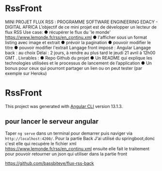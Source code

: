 # RssFront

MINI PROJET FLUX RSS : PROGRAMME SOFTWARE ENGINEERING EDACY - DIGITAL
AFRICA
L’objectif de ce mini projet est de développer un lecteur de flux RSS
Use case:
● récupérer le flux du 'le monde' https://www.lemonde.fr/rss/en_continu.xml
● l'afficher sous un format listing avec image et extrait
● prévoir la pagination
● pouvoir modifier le titre
● pouvoir modifier l'extrait
Langage front imposé : Angular
Langage back : au choix
Délai : 2 jours, à rendre au plus tard le jeudi 21 avril à 12h00 GMT
.
Livrables :
● Repo Github du projet
● Un README qui explique les technologies utilisées et le processus de lancement de
l’application
● Un bonus pour ceux qui pourront partager un lien ou on peut tester (par exemple sur
Heroku)
# RssFront



This project was generated with [Angular CLI](https://github.com/angular/angular-cli) version 13.1.3.

## pour lancer le serveur angular

Taper  `ng serve` dans un terminal pour demarrer puis naviger via  `http://localhost:4200/`. 
Pour la partie Back J'ai  utilisé du springboot,donc c'est elle qui recupére le fichier xml https://www.lemonde.fr/rss/en_continu.xml ensuite elle fait le traitement pour pouvoir retourner un json qui utiliser dans la partie front 

https://github.com/bassbiteye/flux-rss-back



